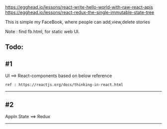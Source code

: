 https://egghead.io/lessons/react-write-hello-world-with-raw-react-apis
https://egghead.io/lessons/react-redux-the-single-immutable-state-tree


This is simple my FaceBook, where people can add,view,delete stories

Note : find fb.html, for static web UI.


Todo:
---------

#1
----------------------------------------------------------------
UI          ==> React-components  based on below reference

    ref : https://reactjs.org/docs/thinking-in-react.html

----------------------------------------------------------------    
#2
----------------------------------------------------------------
Appln State ==> Redux

----------------------------------------------------------------



